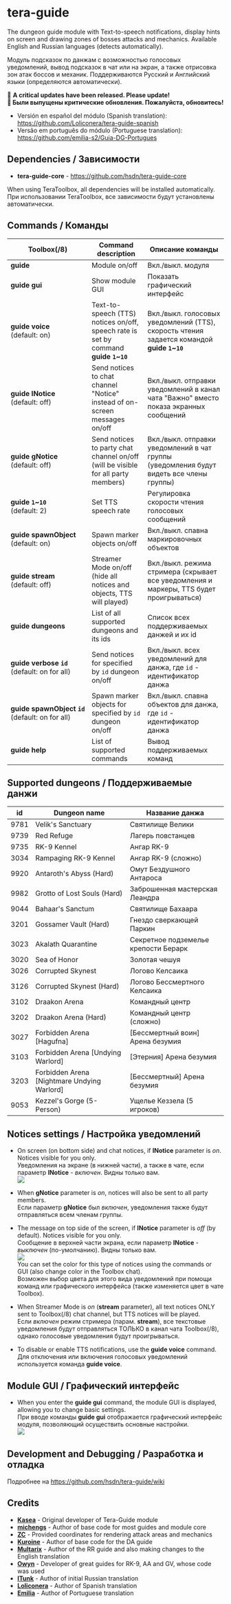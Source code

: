# tera-guide
The dungeon guide module with Text-to-speech notifications, display hints on screen and drawing zones of bosses attacks and mechanics. Available English and Russian languages (detects automatically).

Модуль подсказок по данжам с возможностью голосовых уведомлений, вывод подсказок в чат или на экран, а также отрисовка зон атак боссов и механик. Поддерживаются Русский и Английский языки (определяются автоматически).

&#x1F534; **A critical updates have been released. Please update!  
&#x1F534; Были выпущены критические обновления. Пожалуйста, обновитесь!**

* Versión en español del módulo (Spanish translation): https://github.com/Loliconera/tera-guide-spanish
* Versão em português do módulo (Portuguese translation): https://github.com/emilia-s2/Guia-DG-Portugues

## Dependencies / Зависимости
* **tera-guide-core** - https://github.com/hsdn/tera-guide-core

When using TeraToolbox, all dependencies will be installed automatically.   
При использовании TeraToolbox, все зависимости будут установлены автоматически.

## Commands / Команды
Toolbox(/8) | Command description | Описание команды
--- | --- | ---
**guide** | Module on/off | Вкл./выкл. модуля
**guide&nbsp;gui** | Show module GUI| Показать графический интерфейс
**guide&nbsp;voice**<br>(default: on) | Text-to-speech (TTS) notices on/off, speech rate is set by command **guide `1`~`10`** | Вкл./выкл. голосовых уведомлений (TTS), скорость чтения задается командой **guide `1`~`10`**
**guide&nbsp;lNotice**<br>(default: off) | Send notices to chat channel "Notice" instead of on-screen messages on/off | Вкл./выкл. отправки уведомлений в канал чата "Важно" вместо показа экранных сообщений
**guide&nbsp;gNotice**<br>(default: off) | Send notices to party chat channel on/off (will be visible for all party members) | Вкл./выкл. отправки уведомлений в чат группы (уведомления будут видеть все члены группы)
**guide&nbsp;`1`~`10`**<br>(default: 2) | Set TTS speech rate | Регулировка скорости чтения голосовых сообщений
**guide&nbsp;spawnObject**<br>(default: on) | Spawn marker objects on/off | Вкл./выкл. спавна маркировочных объектов
**guide&nbsp;stream**<br>(default: off) | Streamer Mode on/off (hide all notices and objects, TTS will played) | Вкл./выкл. режима стримера (скрывает все уведомления и маркеры, TTS будет проигрываться)
**guide&nbsp;dungeons** | List of all supported dungeons and its ids | Список всех поддерживаемых данжей и их id
**guide&nbsp;verbose&nbsp;`id`**<br>(default: on for all) | Send notices for specified by `id` dungeon on/off | Вкл./выкл. всех уведомлений для данжа, где `id` - идентификатор данжа
**guide&nbsp;spawnObject&nbsp;`id`**<br>(default: on for all) | Spawn marker objects for specified by `id` dungeon on/off | Вкл./выкл. спавна объектов для данжа, где `id` - идентификатор данжа
**guide&nbsp;help** | List of supported commands | Вывод поддерживаемых команд

## Supported dungeons / Поддерживаемые данжи
id | Dungeon name | Название данжа
--- | --- | ---
9781 | Velik's Sanctuary | Святилище Велики
9739 | Red Refuge | Лагерь повстанцев
9735 | RK-9 Kennel | Ангар RK-9
3034 | Rampaging RK-9 Kennel | Ангар RK-9 (сложно)
9920 | Antaroth's Abyss (Hard) | Омут Бездушного Антароса
9982 | Grotto of Lost Souls (Hard) | Заброшенная мастерская Леандра
9044 | Bahaar's Sanctum | Святилище Бахаара
3201 | Gossamer Vault (Hard) | Гнездо сверкающей Паркин
3023 | Akalath Quarantine | Секретное подземелье крепости Берарк
3020 | Sea of Honor | Золотая чешуя
3026 | Corrupted Skynest | Логово Келсаика
3126 | Corrupted Skynest (Hard) | Логово Бессмертного Келсаика
3102 | Draakon Arena | Командный центр
3202 | Draakon Arena (Hard) | Командный центр (сложно)
3027 | Forbidden Arena [Hagufna] | [Бессмертный воин] Арена безумия
3103 | Forbidden Arena [Undying Warlord] | [Этерния] Арена безумия
3203 | Forbidden Arena [Nightmare Undying Warlord] | [Бессмертный] Арена безумия
9053 | Kezzel's Gorge (5-Person) | Ущелье Кеззела (5 игроков)

## Notices settings / Настройка уведомлений

* On screen (on bottom side) and chat notices, if **lNotice** parameter is *on*. Notices visible for you only.   
  Уведомления на экране (в нижней части), а также в чате, если параметр **lNotice** - *включен*. Видны только вам.   
  ![](https://i.imgur.com/BPlK58M.png)

* When **gNotice** parameter is *on*, notices will also be sent to all party members.   
  Если параметр **gNotice** был *включен*, уведомления также будут отправляться всем членам группы.

* The message on top side of the screen, if **lNotice** parameter is *off* (by default). Notices visible for you only.   
  Сообщение в верхней части экрана, если параметр **lNotice** - *выключен* (по-умолчанию). Видны только вам.   
  ![](https://i.imgur.com/r2bb8Wc.png)   
  You can set the color for this type of notices using the commands or GUI (also change color in the Toolbox chat).   
  Возможен выбор цвета для этого вида уведомлений при помощи команд или графического интерфейса (также изменяется цвет в чате Toolbox).

* When Streamer Mode is *on* (**stream** parameter), all text notices ONLY sent to Toolbox(/8) chat channel, but TTS notices will be played.   
  Если *включен* режим стримера (парам. **stream**), все текстовые уведомления будут отправляться ТОЛЬКО в канал чата Toolbox(/8), однако голосовые уведомления будут проигрываться.

* To disable or enable TTS notifications, use the **guide voice** command.   
  Для отключения или включения голосовых уведомлений используется команда **guide voice**.

## Module GUI / Графический интерфейс

* When you enter the **guide gui** command, the module GUI is displayed, allowing you to change basic settings.   
  При вводе команды **guide gui** отображается графический интерфейс модуля, позволяющий осуществить основные настройки.   
  ![](https://i.imgur.com/7zAeYhi.png)

## Development and Debugging / Разработка и отладка
Подробнее на https://github.com/hsdn/tera-guide/wiki

## Credits
- **[Kasea](https://github.com/tera-toolbox-mods)** - Original developer of Tera-Guide module
- **[michengs](https://github.com/michengs)** - Author of base code for most guides and module core
- **[ZC](https://github.com/tera-mod)** - Provided coordinates for rendering attack areas and mechanics
- **[Kuroine](https://github.com/Kuroine)** - Author of base code for the DA guide
- **[Multarix](https://github.com/Multarix)** - Author of the RR guide and also making changes to the English translation
- **[Owyn](https://github.com/Owyn)** - Developer of great guides for RK-9, AA and GV, whose code was used
- **[ITunk](https://github.com/GrafNikola)** - Author of initial Russian translation
- **[Loliconera](https://github.com/Loliconera)** - Author of Spanish translation
- **[Emilia](https://github.com/emilia-s2)** - Author of Portuguese translation
